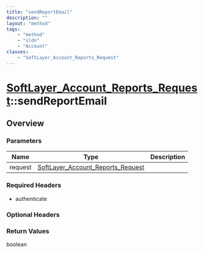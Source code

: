 ```yaml
---
title: "sendReportEmail"
description: ""
layout: "method"
tags:
    - "method"
    - "sldn"
    - "Account"
classes:
    - "SoftLayer_Account_Reports_Request"
---
```

# [SoftLayer_Account_Reports_Request](/reference/services/SoftLayer_Account_Reports_Request)::sendReportEmail




## Overview 


### Parameters 
|Name | Type | Description |
| --- | --- | --- |
|request| <a href='/reference/datatypes/SoftLayer_Account_Reports_Request'>SoftLayer_Account_Reports_Request </a>| |


### Required Headers
* authenticate

### Optional Headers

### Return Values
boolean

